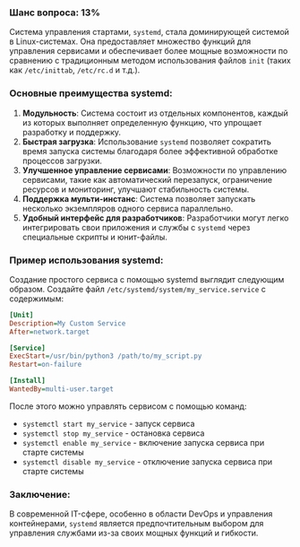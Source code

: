 ### Шанс вопроса: 13%

Cистема управления стартами, `systemd`, стала доминирующей системой в Linux-системах. Она предоставляет множество функций для управления сервисами и обеспечивает более мощные возможности по сравнению с традиционным методом использования файлов `init` (таких как `/etc/inittab`, `/etc/rc.d` и т.д.).

### Основные преимущества systemd:
1. **Модульность**: Система состоит из отдельных компонентов, каждый из которых выполняет определенную функцию, что упрощает разработку и поддержку.
2. **Быстрая загрузка**: Использование `systemd` позволяет сократить время запуска системы благодаря более эффективной обработке процессов загрузки.
3. **Улучшенное управление сервисами**: Возможности по управлению сервисами, такие как автоматический перезапуск, ограничение ресурсов и мониторинг, улучшают стабильность системы.
4. **Поддержка мульти-инстанс**: Система позволяет запускать несколько экземпляров одного сервиса параллельно.
5. **Удобный интерфейс для разработчиков**: Разработчики могут легко интегрировать свои приложения и службы с `systemd` через специальные скрипты и юнит-файлы.

### Пример использования systemd:
Создание простого сервиса с помощью systemd выглядит следующим образом. Создайте файл `/etc/systemd/system/my_service.service` с содержимым:

```ini
[Unit]
Description=My Custom Service
After=network.target

[Service]
ExecStart=/usr/bin/python3 /path/to/my_script.py
Restart=on-failure

[Install]
WantedBy=multi-user.target
```

После этого можно управлять сервисом с помощью команд:
- `systemctl start my_service` - запуск сервиса
- `systemctl stop my_service` - остановка сервиса
- `systemctl enable my_service` - включение запуска сервиса при старте системы
- `systemctl disable my_service` - отключение запуска сервиса при старте системы

### Заключение:
В современной IT-сфере, особенно в области DevOps и управления контейнерами, `systemd` является предпочтительным выбором для управления службами из-за своих мощных функций и гибкости.
